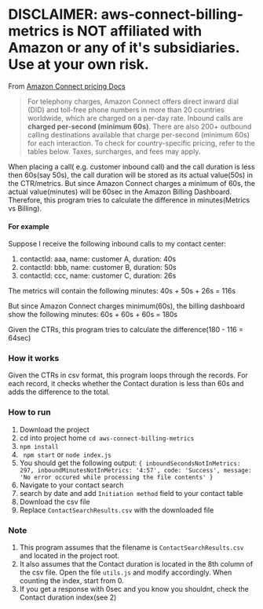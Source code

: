# DISCLAIMER: aws-connect-billing-metrics is NOT affiliated with Amazon or any of it's subsidiaries. Use at your own risk.

From [Amazon Connect pricing Docs](https://www.google.com/aclk?sa=L&ai=DChcSEwiQhprt66X4AhUQ7u0KHT9wC24YABABGgJkZw&sig=AOD64_0gFq9YFh6JK-cTnJakkdLXMPYzuA&ved=2ahUKEwi_jZTt66X4AhVPi1wKHZFmBWYQqyQoAHoECAIQBQ&adurl=)

> For telephony charges, Amazon Connect offers direct inward dial (DID) and toll-free phone numbers in more than 20 countries worldwide, which are charged on a per-day rate. Inbound calls are **charged per-second (minimum 60s)**. There are also 200+ outbound calling destinations available that charge per-second (minimum 60s) for each interaction. To check for country-specific pricing, refer to the tables below. Taxes, surcharges, and fees may apply.

When placing a call( e.g. customer inbound call) and the call duration is less then 60s(say 50s), 
the call duration will be stored as its actual value(50s) in the CTR/metrics.
But since Amazon Connect charges a minimum of 60s, the actual value(minutes) will be 60sec in the Amazon Billing Dashboard. 
Therefore, this program tries to calculate the difference in minutes(Metrics vs Billing).


#### For example

Suppose I receive the following inbound calls to my contact center:

1. contactId: aaa, name: customer A, duration: 40s
2. contactId: bbb, name: customer B, duration: 50s
3. contactId: ccc, name: customer C, duration: 26s

The metrics will contain the following minutes: 40s + 50s + 26s = 116s

But since Amazon Connect charges minimum(60s), the billing dashboard show the following minutes: 60s + 60s + 60s = 180s

Given the CTRs, this program tries to calculate the difference(180 - 116 = 64sec)

### How it works

Given the CTRs in csv format, this program loops through the records.
For each record, it checks whether the Contact duration is less than 60s and adds the difference to the total.

### How to run
1. Download the project
2. cd into project home ```cd aws-connect-billing-metrics ```
3. ```npm install```
4. ``` npm start``` or ```node index.js```
5. You should get the following output: ```{ inboundSecondsNotInMetrics: 297, inboundMinutesNotInMetrics: '4:57', code: 'Success', message: 'No error occured while processing the file contents' }```
6. Navigate to your contact search
7. search by date and add ```Initiation method``` field to your contact table
8. Download the csv file
9. Replace ```ContactSearchResults.csv``` with the downloaded file


### Note
1. This program assumes that the filename is ```ContactSearchResults.csv``` and located in the project root. 
2. It also assumes that the Contact duration is located in the 8th column of the csv file. Open the file ```utils.js``` and modify accordingly. When counting the index, start from 0.
3. If you get a response with 0sec and you know you shouldnt, check the Contact duration index(see 2)




